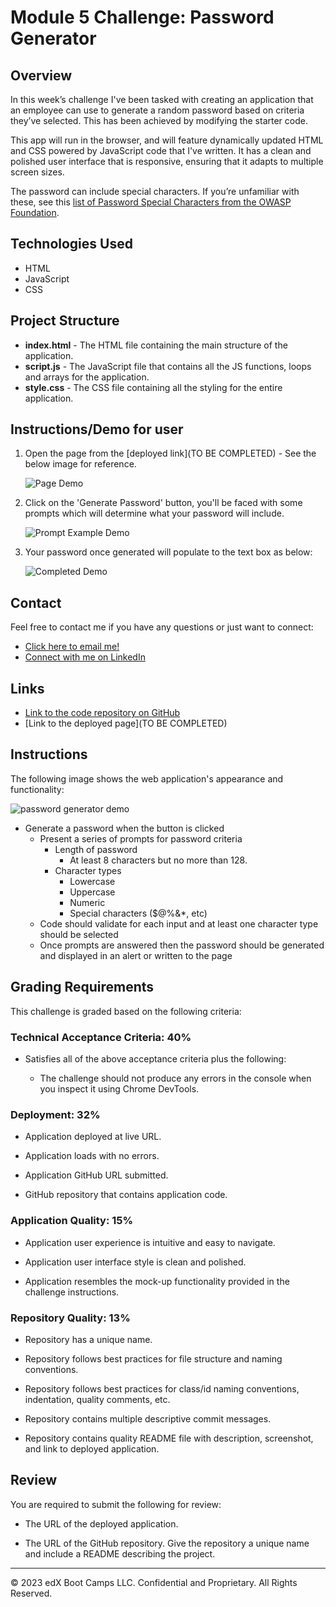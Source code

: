 # Module 5 Challenge: Password Generator

## Overview

In this week’s challenge I've been tasked with creating an application that an employee can use to generate a random password based on criteria they’ve selected. This has been achieved by modifying the starter code. 

This app will run in the browser, and will feature dynamically updated HTML and CSS powered by JavaScript code that I've written. It has a clean and polished user interface that is responsive, ensuring that it adapts to multiple screen sizes.

The password can include special characters. If you’re unfamiliar with these, see this [list of Password Special Characters from the OWASP Foundation](https://www.owasp.org/index.php/Password_special_characters).

## Technologies Used

* HTML
* JavaScript
* CSS

## Project Structure

* **index.html** - The HTML file containing the main structure of the application.
* **script.js** - The JavaScript file that contains all the JS functions, loops and arrays for the application.
* **style.css** - The CSS file containing all the styling for the entire application.

## Instructions/Demo for user

1. Open the page from the [deployed link](TO BE COMPLETED) - See the below image for reference.

    ![Page Demo](/assets/demo.JPG)

2. Click on the 'Generate Password' button, you'll be faced with some prompts which will determine what your password will include.

    ![Prompt Example Demo](/assets/prompt.JPG)

3. Your password once generated will populate to the text box as below:

    ![Completed Demo](/assets/completed.JPG)

## Contact

Feel free to contact me if you have any questions or just want to connect:
* [Click here to email me!](mailto:aaronarmstrong1490@gmail.com)
* [Connect with me on LinkedIn](https://www.linkedin.com/in/aaron-armstrong-%E8%89%BE%E4%BF%8A%E6%A8%82-80986ba5/)

## Links

* [Link to the code repository on GitHub](https://github.com/aaron1490/JS-Password-Generator)
* [Link to the deployed page](TO BE COMPLETED)

## Instructions

The following image shows the web application's appearance and functionality:

![password generator demo](./assets/05-javascript-challenge-demo.png)


* Generate a password when the button is clicked
  * Present a series of prompts for password criteria
    * Length of password
      * At least 8 characters but no more than 128.
    * Character types
      * Lowercase
      * Uppercase
      * Numeric
      * Special characters ($@%&*, etc)
  * Code should validate for each input and at least one character type should be selected
  * Once prompts are answered then the password should be generated and displayed in an alert or written to the page

## Grading Requirements

This challenge is graded based on the following criteria: 

### Technical Acceptance Criteria: 40%

* Satisfies all of the above acceptance criteria plus the following:

  * The challenge should not produce any errors in the console when you inspect it using Chrome DevTools.

### Deployment: 32%

* Application deployed at live URL.

* Application loads with no errors.

* Application GitHub URL submitted.

* GitHub repository that contains application code.

### Application Quality: 15%

* Application user experience is intuitive and easy to navigate.

* Application user interface style is clean and polished.

* Application resembles the mock-up functionality provided in the challenge instructions.

### Repository Quality: 13%

* Repository has a unique name.

* Repository follows best practices for file structure and naming conventions.

* Repository follows best practices for class/id naming conventions, indentation, quality comments, etc.

* Repository contains multiple descriptive commit messages.

* Repository contains quality README file with description, screenshot, and link to deployed application.


## Review

You are required to submit the following for review:

* The URL of the deployed application.

* The URL of the GitHub repository. Give the repository a unique name and include a README describing the project.

---

© 2023 edX Boot Camps LLC. Confidential and Proprietary. All Rights Reserved.
